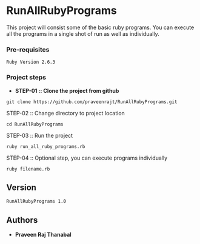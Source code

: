 # RunAllRubyPrograms

This project will consist some of the basic ruby programs. You can execute all the programs in a single shot of run as well as individually.

### Pre-requisites
```
Ruby Version 2.6.3
```

### Project steps

* **STEP-01 :: Clone the project from github**

`git clone https://github.com/praveenrajt/RunAllRubyPrograms.git`

STEP-02 :: Change directory to project location

`cd RunAllRubyPrograms`

STEP-03 :: Run the project

`ruby run_all_ruby_programs.rb`

STEP-04 :: Optional step, you can execute programs individually

`ruby filename.rb`

## Version

```
RunAllRubyPrograms 1.0
```

## Authors

* **Praveen Raj Thanabal**
